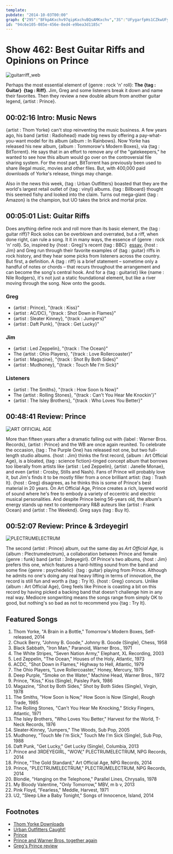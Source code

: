 ```yaml
---
template: 
pubdate: "2014-10-03T00:00"
graph: {"295":"BFkpAKxchv97qipKxchvBQsAMKxchv","3S":"UFygarfpHs1CZkwUFygaN1aqEUFygaN1aqEafRxC1CZkwrfpHsFdPooqbG9fFdPoogM8kS","8D":"BHm1GH7IXn3jrd1fYNwGBFkpABMFPhLUYidr2WxmNFdn3dFyGoBGc5NWeiAllsuYptyROlc2qRkzC6xylFF3OozRQ3BDGT0BMSD4EPgaNUt2gjGsmyNJy6lP","2EV":"BFkpABKBvNBKBvNdhnxe8NDt2BKBvNX6cfddhnxe8NDt2aHCGgBHm1Gdhnxe"}
id: "94c6e105-085e-456e-8ed4-e9bea3d1185c"
---
```






# Show 462: Best Guitar Riffs and Opinions on Prince

![guitarriff_web](https://static.soundopinions.org/images/2014/guitarriff_web.jpg)

Perhaps the most essential element of {genre : rock 'n' roll}: **The {tag : Guitar}  {tag : Riff}**. Jim, Greg and some listeners break it down and name their favorites. Then they review a new double album from another guitar legend, {artist : Prince}.



## 00:02:16 Intro: Music News

{artist : Thom Yorke} can't stop reinventing the music business. A few years ago, his band {artist : Radiohead} made big news by offering a pay-what-you-want model for its album {album : In Rainbows}. Now Yorke has released his new album, {album : Tommorow's Modern Boxes}, via {tag : BitTorrent}. He says that in an effort to remove any of the "gatekeepers," he wanted to see how this album would go over on the controversial file sharing system.  For the most part, BitTorrent has previously been used to share illegal music, movies and other files. But, with 400,000 paid downloads of Yorke's release, things may change.

Also in the news this week, {tag : Urban Outfitters} boasted that they are the world's largest retail outlet of {tag : vinyl} albums. {tag : Billboard} thought this seemed fishy and looked into the claim. Turns out mega-giant {tag : Amazon} is the champion, but UO takes the brick and mortal prize.



## 00:05:01 List: Guitar Riffs

Does anything define rock and roll more than its basic element, the {tag : guitar riff}? Rock solos can be overblown and overrated, but a riff, when done right, can rule a song. It it in many ways, the essence of {genre : rock 'n' roll}. So, inspired by {host : Greg}'s recent {tag : BBC}  [essay](http://www.bbc.com/culture/story/20140804-what-is-the-greatest-guitar-riff), {host : Jim} and Greg run through their favorite examples of {tag : guitar} riffs in rock history, and they hear some picks from listeners across the country. But first, a definition. A {tag : riff} is a brief statement – sometime only a handful of notes or chords – that recurs throughout the arrangement and can become the song's central hook. And for a {tag : guitarist} like {name : Nile Rodgers}, it's not just a static foundational element, but like a river moving through the song. Now onto the goods.


### Greg

- {artist : Prince}, "{track : Kiss}"
- {artist : AC/DC}, "{track : Shot Down in Flames}"
- {artist : Sleater Kinney}, "{track : Jumpers}"
- {artist : Daft Punk}, "{track : Get Lucky}"


### Jim

- {artist : Led Zeppelin}, "{track : The Ocean}"
- The {artist : Ohio Players}, "{track : Love Rollercoaster}"
- {artist : Magazine}, "{track : Shot By Both Sides}"
- {artist : Mudhoney}, "{track : Touch Me I'm Sick}"


### Listeners

- {artist : The Smiths}, "{track : How Soon Is Now}"
- The {artist : Rolling Stones}, "{track : Can't You Hear Me Knockin'}"
- {artist : The Isley Brothers}, "{track : Who Loves You Better}"



## 00:48:41 Review: Prince

![ART OFFICIAL AGE](https://static.soundopinions.org/assets/462/2950.jpg)

More than fifteen years after a dramatic falling out with {label : Warner Bros. Records}, {artist : Prince} and the WB are once again reunited. To celebrate the occasion, {tag : The Purple One} has released not one, but two full-length studio albums. {host : Jim} thinks the first record, {album : Art Official Age}, is a bloated, {tag : science fiction}-tinged concept album that borrows too liberally from artists like {artist : Led Zeppelin}, {artist : Janelle Monae}, and even {artist : Crosby, Stills and Nash}. Fans of Prince will probably love it, but Jim's finds it to be mostly filler from a once brilliant artist: {tag : Trash It}. {host : Greg} disagrees, as he thinks this is some of Prince's best material in 20 years. On Art Official Age, Prince creates a rich, layered world of sound where he's free to embody a variety of eccentric and electric musical personalities. And despite Prince being 56-years old, the album's energy stands up next to contemporary R&B auteurs like {artist : Frank Ocean} and {artist : The Weeknd}. Greg says {tag : Buy It}.



## 00:52:07 Review: Prince & 3rdeyegirl

![PLECTRUMELECTRUM](https://static.soundopinions.org/assets/462/2EV0.jpg)

The second {artist : Prince} album, out the same day as *Art Official Age*, is {album : Plectrumelectrum}, a collaboration between Prince and female {genre : funk} band {artist : 3rdeyegirl}. Of Prince's two albums, {host : Jim} prefers this one, which features a hard-hitting sound from the band and some fine {genre : psychedelic}  {tag : guitar} playing from Prince. Although he admits no one's doing any real heavy lifting in terms of innovation, the record is still fun and worth a {tag : Try It}. {host : Greg} concurs. Unlike {album : Art Official Age}, Greg feels like Prince is coasting a bit on this record by having picked a backing band that doesn't challenge him in any real way. Mediocre songwriting means the songs range from simply OK to good, but nothing's so bad as not to recommend you {tag : Try It}.



## Featured Songs

1. Thom Yorke, "A Brain in a Bottle," Tomorrow's Modern Boxes, Self-released, 2014
2. Chuck Berry, "Johnny B. Goode," Johnny B. Goode (Single), Chess, 1958
3. Black Sabbath, "Iron Man," Paranoid, Warner Bros., 1971
4. The White Stripes, "Seven Nation Army," Elephant, XL Recording, 2003
5. Led Zeppelin, "The Ocean," Houses of the Holy, Atlantic, 1973
6. ACDC, "Shot Down in Flames," Highway to Hell, Atlantic, 1979
7. The Ohio Players, "Love Rollercoaster," Honey, Mercury, 1975
8. Deep Purple, "Smoke on the Water," Machine Head, Warner Bros., 1972
9. Prince, "Kiss," Kiss (Single), Paisley Park, 1986
10. Magazine, "Shot by Both Sides," Shot by Both Sides (Single), Virgin, 1978
11. The Smiths, "How Soon is Now," How Soon is Now (Single), Rough Trade, 1985
12. The Rolling Stones, "Can't You Hear Me Knocking," Sticky Fingers, Atlantic, 1971
13. The Isley Brothers, "Who Loves You Better," Harvest for the World, T-Neck Records, 1976
14. Sleater-Kinney, "Jumpers," The Woods, Sub Pop, 2005
15. Mudhoney, "Touch Me I'm Sick," Touch Me I'm Sick (Single), Sub Pop, 1988
16. Daft Punk, "Get Lucky," Get Lucky (Single), Columbia, 2013
17. Prince and 3RDEYEGIRL, "WOW," PLECTRUMELECTRUM, NPG Records, 2014
18. Prince, "The Gold Standard," Art Official Age, NPG Records, 2014
19. Prince, "PLECTRUMELECTRUM," PLECTRUMELECTRUM, NPG Records, 2014
20. Blondie, "Hanging on the Telephone," Parallel Lines, Chrysalis, 1978
21. My Bloody Valentine, "Only Tomorrow," MBV, m b v, 2013
22. Pink Floyd, "Fearless," Meddle, Harvest, 1971
23. U2, "Sleep Like a Baby Tonight," Songs of Innocence, Island, 2014



## Footnotes

- [Thom Yorke Downloads](http://variety.com/2014/digital/news/thom-yorke-solo-album-tomorrows-modern-boxes-downloaded-400000-times-over-weekend-1201316230/)
- [Urban Outfitters Caught!](http://jezebel.com/urban-outfitters-lied-about-being-the-worlds-biggest-vi-1641316819)
- [Prince](http://plectrumelectrum.3rdeyegirl.com/)
- [Prince and Warner Bros. together again](http://www.bbc.com/news/entertainment-arts-27081344)
- [Greg's Prince review](http://www.chicagotribune.com/entertainment/music/kot/ct-prince-reviews-plectrum-art-official-age-20140929-column.html)